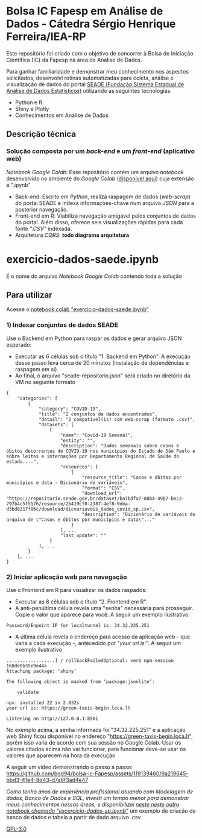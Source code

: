# Bolsa IC Fapesp em Análise de Dados - Cátedra Sérgio Henrique Ferreira/IEA-RP

Este repositório foi criado com o objetivo de concorrer à Bolsa de Iniciação Científica (IC) da Fapesp na área de Análise de Dados. 

Para ganhar familiaridade e demonstrar meu conhecimento nos aspectos solicitados, desenvolvi rotinas automatizadas para coleta, análise e visualização de dados do portal [SEADE (Fundação Sistema Estadual de Análise de Dados Estatísticos)](https://www.seade.gov.br/) utilizando as seguintes tecnologias:
 - Python e R.
 - Shiny e Plotly
 - Conhecimentos em Análise de Dados

## Descrição técnica
### Solução composta por um *back-end* e um *front-end* (aplicativo web)
*Notebook Google Colab*: Esse repositório contém um arquivo *notebook* desenvolvido no ambiente do *Google Colab* ([disponível aqui](https://colab.research.google.com/drive/1m99nELor8bsXleH8mQ8lWQUIG2KPy-rl?usp=share_link)) cuja extensão é ".ipynb"
 - Back-end: Escrito em *Python*, realiza raspagem de dados (*web-scrap*) do portal SEADE e indexa informações-chave num arquivo *JSON* para a posterior navegação.
 - Front-end em R: Viabiliza navegação amigável pelos conjuntos de dados do portal. Além disso, oferece seis  visualizações rápidas para cada fonte *".CSV"* indexada.
 - Arquitetura *CQRS*: **todo diagrama arquitetura**




# exercicio-dados-saede.ipynb
É o nome do arquivo *Notebook Google Colab* contendo toda a solução


## Para utilizar
Acesse o [notebook colab "exercicio-dados-saede.ipynb"](https://colab.research.google.com/drive/1m99nELor8bsXleH8mQ8lWQUIG2KPy-rl?usp=share_link)

### 1) Indexar conjuntos de dados SEADE 

Use o Backend em Python para raspar os dados e gerar arquivo JSON esperado:
 - Executar as 6 células sob o título "1. Backend em Python". A execução desse passo leva cerca de 20 minutos (instalação de dependências e raspagem em si)
 - Ao final, o arquivo "seade-repositorio.json" será criado no diretório da VM no seguinte formato
```
{
    "categories": [
        {
            "category": "COVID-19",
            "title": "2 conjuntos de dados encontrados",
            "detail": "2 compatível(is) com web-scrap (formato .csv)",
            "datasets": [
                {
                    "name": "Covid-19 Semanal",
                    "entity": "",
                    "description": "Dados semanais sobre casos e óbitos decorrentes de COVID-19 nos municípios do Estado de São Paulo e sobre leitos e internações por Departamento Regional de Saúde do estado....",
                    "resources": [
                        {
                            "resource_title": "Casos e óbitos por municípios e data - Dicionário de variáveis",
                            "format": "CSV",
                            "download_url": "https://repositorio.seade.gov.br/dataset/ba7bdfa7-88b4-49b7-bec2-797b4c5f5576/resource/26419cf0-2387-4ef8-9eba-d3bd8217f06c/download/dicvariaveis_dados_covid_sp.csv",
                            "description": "Dicionário de variáveis do arquivo de \"Casos e óbitos por municípios e data\"..."
                        }
                    ], ...
                    "last_update": ""
                }
            ], ...
        }
    ], ...
}

```

### 2) Iniciar aplicação web para navegação

Use o Frontend em R para visualizar os dados raspados:
 - Executar as 8 células sob o título "2. Frontend em R".
 - A anti-penúltima célula revela uma "senha" necessária para prosseguir. Copie o valor que aparece para você. A seguir um exemplo ilustrativo:
```
Password/Enpoint IP for localtunnel is: 34.32.225.251
```


 - A última célula revela o endereço para acesso da aplicação web - que varia a cada execução -, antecedido por "*your url is:*". A seguir um exemplo ilustrativo
```
..................] / rollbackFailedOptional: verb npm-session 168de0b35e9e44a
Attaching package: ‘shiny’

The following object is masked from ‘package:jsonlite’:

    validate

npx: installed 22 in 2.832s
your url is: https://green-taxis-begin.loca.lt

Listening on http://127.0.0.1:8501
```

No exemplo acima, a senha informada foi "34.32.225.251" e a aplicação web Shiny ficou disponível no endereço "https://green-taxis-begin.loca.lt", porém isso varia de acordo com sua sessão no Google Colab. Usar os valores citados acima não vai funcionar, para funcionar deve-se usar os valores que aparecem na hora da execução

A seguir um vídeo demonstrando o passo a passo:
https://github.com/bgd94/bolsa-ic-Fapesp/assets/119139460/9a219645-bbd3-41e4-8d43-d7a6f3ad4e47


*Como tenho anos de experiência profissional atuando com Modelagem de dados, Banco de Dados e SQL, investi um tempo menor para demonstrar meus conhecimentos nessas áreas, e disponibilizei [neste neste outro notebook chamado "excercicio-dados-sp.ipynb"](https://colab.research.google.com/drive/1X7o0yhB3F9ZturJczhqYn7dkZDZ7WRJd?usp=share_link)* um exemplo de criacão de banco de dados e tabela a partir de dado arquivo .csv


[GPL-3.0](https://choosealicense.com/licenses/gpl-3.0/)
